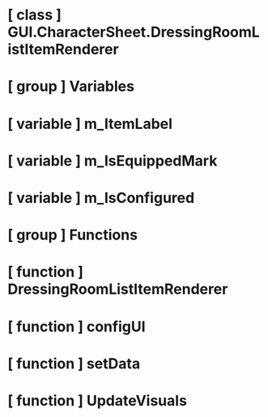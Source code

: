 # [ class ] GUI.CharacterSheet.DressingRoomListItemRenderer

# [ group ] Variables

# [ variable ] m_ItemLabel

# [ variable ] m_IsEquippedMark

# [ variable ] m_IsConfigured

# [ group ] Functions

# [ function ] DressingRoomListItemRenderer

# [ function ] configUI

# [ function ] setData

# [ function ] UpdateVisuals

